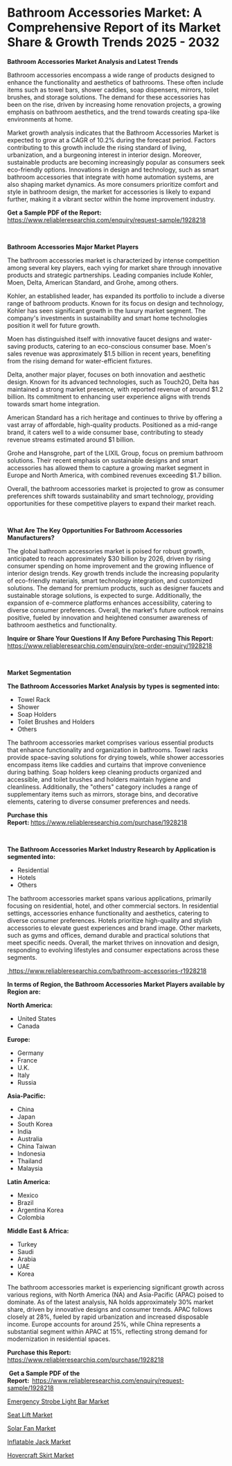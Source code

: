 <p><h1>Bathroom Accessories Market: A Comprehensive Report of its Market Share & Growth Trends 2025 - 2032</h1></p><p><strong>Bathroom Accessories Market Analysis and Latest Trends</strong></p>
<p><p>Bathroom accessories encompass a wide range of products designed to enhance the functionality and aesthetics of bathrooms. These often include items such as towel bars, shower caddies, soap dispensers, mirrors, toilet brushes, and storage solutions. The demand for these accessories has been on the rise, driven by increasing home renovation projects, a growing emphasis on bathroom aesthetics, and the trend towards creating spa-like environments at home.</p><p>Market growth analysis indicates that the Bathroom Accessories Market is expected to grow at a CAGR of 10.2% during the forecast period. Factors contributing to this growth include the rising standard of living, urbanization, and a burgeoning interest in interior design. Moreover, sustainable products are becoming increasingly popular as consumers seek eco-friendly options. Innovations in design and technology, such as smart bathroom accessories that integrate with home automation systems, are also shaping market dynamics. As more consumers prioritize comfort and style in bathroom design, the market for accessories is likely to expand further, making it a vibrant sector within the home improvement industry.</p></p>
<p><strong>Get a Sample PDF of the Report:&nbsp;</strong> <a href="https://www.reliableresearchiq.com/enquiry/request-sample/1928218?utm_campaign=1129&utm_medium=2&utm_source=Github&utm_content=ia&utm_term=05042025&utm_id=bathroom-accessories">https://www.reliableresearchiq.com/enquiry/request-sample/1928218</a></p>
<p>&nbsp;</p>
<p><strong>Bathroom Accessories Major Market Players</strong></p>
<p><p>The bathroom accessories market is characterized by intense competition among several key players, each vying for market share through innovative products and strategic partnerships. Leading companies include Kohler, Moen, Delta, American Standard, and Grohe, among others.</p><p>Kohler, an established leader, has expanded its portfolio to include a diverse range of bathroom products. Known for its focus on design and technology, Kohler has seen significant growth in the luxury market segment. The company's investments in sustainability and smart home technologies position it well for future growth.</p><p>Moen has distinguished itself with innovative faucet designs and water-saving products, catering to an eco-conscious consumer base. Moen's sales revenue was approximately $1.5 billion in recent years, benefiting from the rising demand for water-efficient fixtures.</p><p>Delta, another major player, focuses on both innovation and aesthetic design. Known for its advanced technologies, such as Touch2O, Delta has maintained a strong market presence, with reported revenue of around $1.2 billion. Its commitment to enhancing user experience aligns with trends towards smart home integration.</p><p>American Standard has a rich heritage and continues to thrive by offering a vast array of affordable, high-quality products. Positioned as a mid-range brand, it caters well to a wide consumer base, contributing to steady revenue streams estimated around $1 billion.</p><p>Grohe and Hansgrohe, part of the LIXIL Group, focus on premium bathroom solutions. Their recent emphasis on sustainable designs and smart accessories has allowed them to capture a growing market segment in Europe and North America, with combined revenues exceeding $1.7 billion.</p><p>Overall, the bathroom accessories market is projected to grow as consumer preferences shift towards sustainability and smart technology, providing opportunities for these competitive players to expand their market reach.</p></p>
<p>&nbsp;</p>
<p><strong>What Are The Key Opportunities For Bathroom Accessories Manufacturers?</strong></p>
<p><p>The global bathroom accessories market is poised for robust growth, anticipated to reach approximately $30 billion by 2026, driven by rising consumer spending on home improvement and the growing influence of interior design trends. Key growth trends include the increasing popularity of eco-friendly materials, smart technology integration, and customized solutions. The demand for premium products, such as designer faucets and sustainable storage solutions, is expected to surge. Additionally, the expansion of e-commerce platforms enhances accessibility, catering to diverse consumer preferences. Overall, the market's future outlook remains positive, fueled by innovation and heightened consumer awareness of bathroom aesthetics and functionality.</p></p>
<p><strong>Inquire or Share Your Questions If Any Before Purchasing This Report:</strong> <a href="https://www.reliableresearchiq.com/enquiry/pre-order-enquiry/1928218?utm_campaign=1129&utm_medium=2&utm_source=Github&utm_content=ia&utm_term=05042025&utm_id=bathroom-accessories">https://www.reliableresearchiq.com/enquiry/pre-order-enquiry/1928218</a></p>
<p>&nbsp;</p>
<p><strong>Market Segmentation</strong></p>
<p><strong>The Bathroom Accessories Market Analysis by types is segmented into:</strong></p>
<p><ul><li>Towel Rack</li><li>Shower</li><li>Soap Holders</li><li>Toilet Brushes and Holders</li><li>Others</li></ul></p>
<p><p>The bathroom accessories market comprises various essential products that enhance functionality and organization in bathrooms. Towel racks provide space-saving solutions for drying towels, while shower accessories encompass items like caddies and curtains that improve convenience during bathing. Soap holders keep cleaning products organized and accessible, and toilet brushes and holders maintain hygiene and cleanliness. Additionally, the "others" category includes a range of supplementary items such as mirrors, storage bins, and decorative elements, catering to diverse consumer preferences and needs.</p></p>
<p><strong>Purchase this Report:&nbsp;</strong><a href="https://www.reliableresearchiq.com/purchase/1928218?utm_campaign=1129&utm_medium=2&utm_source=Github&utm_content=ia&utm_term=05042025&utm_id=bathroom-accessories">https://www.reliableresearchiq.com/purchase/1928218</a></p>
<p>&nbsp;</p>
<p><strong>The Bathroom Accessories Market Industry Research by Application is segmented into:</strong></p>
<p><ul><li>Residential</li><li>Hotels</li><li>Others</li></ul></p>
<p><p>The bathroom accessories market spans various applications, primarily focusing on residential, hotel, and other commercial sectors. In residential settings, accessories enhance functionality and aesthetics, catering to diverse consumer preferences. Hotels prioritize high-quality and stylish accessories to elevate guest experiences and brand image. Other markets, such as gyms and offices, demand durable and practical solutions that meet specific needs. Overall, the market thrives on innovation and design, responding to evolving lifestyles and consumer expectations across these segments.</p></p>
<p><a href="https://www.reliableresearchiq.com/bathroom-accessories-r1928218?utm_campaign=1129&utm_medium=2&utm_source=Github&utm_content=ia&utm_term=05042025&utm_id=bathroom-accessories">&nbsp;https://www.reliableresearchiq.com/bathroom-accessories-r1928218</a></p>
<p><strong>In terms of Region, the Bathroom Accessories Market Players available by Region are:</strong></p>
<p>
    <p> <strong> North America: </strong>
        <ul>
            <li>United States</li>
            <li>Canada</li>
        </ul>
        </p> 
    <p> <strong> Europe: </strong>
        <ul>
            <li>Germany</li>
            <li>France</li>
            <li>U.K.</li>
            <li>Italy</li>
            <li>Russia</li>
        </ul>
        </p> 
    <p> <strong> Asia-Pacific: </strong>
        <ul>
            <li>China</li>
            <li>Japan</li>
            <li>South Korea</li>
            <li>India</li>
            <li>Australia</li>
            <li>China Taiwan</li>
            <li>Indonesia</li>
            <li>Thailand</li>
            <li>Malaysia</li>
        </ul>
        </p> 
    <p> <strong> Latin America: </strong>
        <ul>
            <li>Mexico</li>
            <li>Brazil</li>
            <li>Argentina Korea</li>
            <li>Colombia</li>
        </ul>
        </p> 
    <p> <strong> Middle East & Africa: </strong>
        <ul>
            <li>Turkey</li>
            <li>Saudi</li>
            <li>Arabia</li>
            <li>UAE</li>
            <li>Korea</li>
        </ul>
    </p>
    </p>
<p><p>The bathroom accessories market is experiencing significant growth across various regions, with North America (NA) and Asia-Pacific (APAC) poised to dominate. As of the latest analysis, NA holds approximately 30% market share, driven by innovative designs and consumer trends. APAC follows closely at 28%, fueled by rapid urbanization and increased disposable income. Europe accounts for around 25%, while China represents a substantial segment within APAC at 15%, reflecting strong demand for modernization in residential spaces.</p></p>
<p><strong>Purchase this Report: </strong><a href="https://www.reliableresearchiq.com/purchase/1928218?utm_campaign=1129&utm_medium=2&utm_source=Github&utm_content=ia&utm_term=05042025&utm_id=bathroom-accessories">https://www.reliableresearchiq.com/purchase/1928218</a></p>
<p>&nbsp;<strong>Get a Sample PDF of the Report:&nbsp;&nbsp;</strong><a href="https://www.reliableresearchiq.com/enquiry/request-sample/1928218?utm_campaign=1129&utm_medium=2&utm_source=Github&utm_content=ia&utm_term=05042025&utm_id=bathroom-accessories">https://www.reliableresearchiq.com/enquiry/request-sample/1928218</a></p>
<p><strong></strong></p>
<p><p><a href="https://github.com/messonmengen75/Market-Research-Report-List-1/blob/main/emergency-strobe-light-bar-market.md?utm_campaign=1129&utm_medium=2&utm_source=Github&utm_content=ia&utm_term=05042025&utm_id=bathroom-accessories">Emergency Strobe Light Bar Market</a></p><p><a href="https://github.com/bocksovers0r/Market-Research-Report-List-1/blob/main/seat-lift-market.md?utm_campaign=1129&utm_medium=2&utm_source=Github&utm_content=ia&utm_term=05042025&utm_id=bathroom-accessories">Seat Lift Market</a></p><p><a href="https://github.com/saimntamiki/Market-Research-Report-List-1/blob/main/solar-fan-market.md?utm_campaign=1129&utm_medium=2&utm_source=Github&utm_content=ia&utm_term=05042025&utm_id=bathroom-accessories">Solar Fan Market</a></p><p><a href="https://github.com/gambokaiohjr/Market-Research-Report-List-1/blob/main/inflatable-jack-market.md?utm_campaign=1129&utm_medium=2&utm_source=Github&utm_content=ia&utm_term=05042025&utm_id=bathroom-accessories">Inflatable Jack Market</a></p><p><a href="https://github.com/skoppmerlib9/Market-Research-Report-List-1/blob/main/hovercraft-skirt-market.md?utm_campaign=1129&utm_medium=2&utm_source=Github&utm_content=ia&utm_term=05042025&utm_id=bathroom-accessories">Hovercraft Skirt Market</a></p></p>